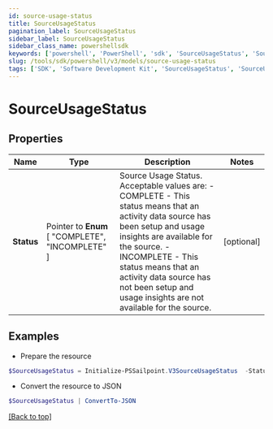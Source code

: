 ```yaml
---
id: source-usage-status
title: SourceUsageStatus
pagination_label: SourceUsageStatus
sidebar_label: SourceUsageStatus
sidebar_class_name: powershellsdk
keywords: ['powershell', 'PowerShell', 'sdk', 'SourceUsageStatus', 'SourceUsageStatus'] 
slug: /tools/sdk/powershell/v3/models/source-usage-status
tags: ['SDK', 'Software Development Kit', 'SourceUsageStatus', 'SourceUsageStatus']
---
```



# SourceUsageStatus

## Properties

Name | Type | Description | Notes
------------ | ------------- | ------------- | -------------
**Status** |  Pointer to  **Enum** [  "COMPLETE",    "INCOMPLETE" ] | Source Usage Status. Acceptable values are:   - COMPLETE       - This status means that an activity data source has been setup and usage insights are available for the source.   - INCOMPLETE       - This status means that an activity data source has not been setup and usage insights are not available for the source. | [optional] 

## Examples

- Prepare the resource
```powershell
$SourceUsageStatus = Initialize-PSSailpoint.V3SourceUsageStatus  -Status COMPLETE
```

- Convert the resource to JSON
```powershell
$SourceUsageStatus | ConvertTo-JSON
```


[[Back to top]](#) 

